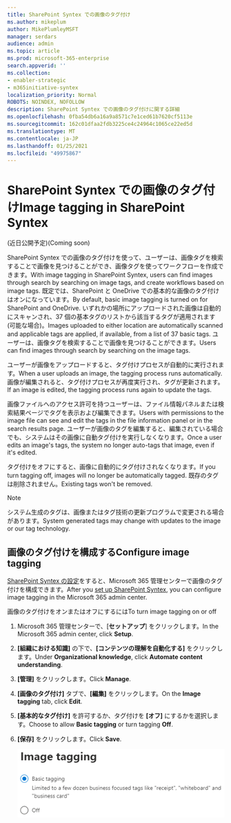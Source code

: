 ```yaml
---
title: SharePoint Syntex での画像のタグ付け
ms.author: mikeplum
author: MikePlumleyMSFT
manager: serdars
audience: admin
ms.topic: article
ms.prod: microsoft-365-enterprise
search.appverid: ''
ms.collection:
- enabler-strategic
- m365initiative-syntex
localization_priority: Normal
ROBOTS: NOINDEX, NOFOLLOW
description: SharePoint Syntex での画像のタグ付けに関する詳細
ms.openlocfilehash: 0fba54db6a16a9a8571c7e1ced61b7620cf5113e
ms.sourcegitcommit: 162c01dfaa2fdb3225ce4c24964c1065ce22ed5d
ms.translationtype: MT
ms.contentlocale: ja-JP
ms.lasthandoff: 01/25/2021
ms.locfileid: "49975867"
---
```

# <a name="image-tagging-in-sharepoint-syntex"></a><span data-ttu-id="afeb2-103">SharePoint Syntex での画像のタグ付け</span><span class="sxs-lookup"><span data-stu-id="afeb2-103">Image tagging in SharePoint Syntex</span></span>

<span data-ttu-id="afeb2-104">(近日公開予定)</span><span class="sxs-lookup"><span data-stu-id="afeb2-104">(Coming soon)</span></span>

<span data-ttu-id="afeb2-105">SharePoint Syntex での画像のタグ付けを使って、ユーザーは、画像タグを検索することで画像を見つけることができ、画像タグを使ってワークフローを作成できます。</span><span class="sxs-lookup"><span data-stu-id="afeb2-105">With image tagging in SharePoint Syntex, users can find images through search by searching on image tags, and create workflows based on image tags.</span></span> <span data-ttu-id="afeb2-106">既定では、SharePoint と OneDrive での基本的な画像のタグ付けはオンになっています。</span><span class="sxs-lookup"><span data-stu-id="afeb2-106">By default, basic image tagging is turned on for SharePoint and OneDrive.</span></span> <span data-ttu-id="afeb2-107">いずれかの場所にアップロードされた画像は自動的にスキャンされ、37 個の基本タグのリストから該当するタグが適用されます (可能な場合)。</span><span class="sxs-lookup"><span data-stu-id="afeb2-107">Images uploaded to either location are automatically scanned and applicable tags are applied, if available, from a list of 37 basic tags.</span></span> <span data-ttu-id="afeb2-108">ユーザーは、画像タグを検索することで画像を見つけることができます。</span><span class="sxs-lookup"><span data-stu-id="afeb2-108">Users can find images through search by searching on the image tags.</span></span>

<span data-ttu-id="afeb2-109">ユーザーが画像をアップロードすると、タグ付けプロセスが自動的に実行されます。</span><span class="sxs-lookup"><span data-stu-id="afeb2-109">When a user uploads an image, the  tagging process runs automatically.</span></span> <span data-ttu-id="afeb2-110">画像が編集されると、タグ付けプロセスが再度実行され、タグが更新されます。</span><span class="sxs-lookup"><span data-stu-id="afeb2-110">If an image is edited, the tagging process runs again to update the tags.</span></span>

<span data-ttu-id="afeb2-111">画像ファイルへのアクセス許可を持つユーザーは、ファイル情報パネルまたは検索結果ページでタグを表示および編集できます。</span><span class="sxs-lookup"><span data-stu-id="afeb2-111">Users with permissions to the image file can see and edit the tags in the file information panel or in the search results page.</span></span> <span data-ttu-id="afeb2-112">ユーザーが画像のタグを編集すると、編集されている場合でも、システムはその画像に自動タグ付けを実行しなくなります。</span><span class="sxs-lookup"><span data-stu-id="afeb2-112">Once a user edits an image's tags, the system no longer auto-tags that image, even if it's edited.</span></span>

<span data-ttu-id="afeb2-113">タグ付けをオフにすると、画像に自動的にタグ付けされなくなります。</span><span class="sxs-lookup"><span data-stu-id="afeb2-113">If you turn tagging off, images will no longer be automatically tagged.</span></span> <span data-ttu-id="afeb2-114">既存のタグは削除されません。</span><span class="sxs-lookup"><span data-stu-id="afeb2-114">Existing tags won't be removed.</span></span>

> [!NOTE]
> <span data-ttu-id="afeb2-115">システム生成のタグは、画像またはタグ技術の更新プログラムで変更される場合があります。</span><span class="sxs-lookup"><span data-stu-id="afeb2-115">System generated tags may change with updates to the image or our tag technology.</span></span>


## <a name="configure-image-tagging"></a><span data-ttu-id="afeb2-116">画像のタグ付けを構成する</span><span class="sxs-lookup"><span data-stu-id="afeb2-116">Configure image tagging</span></span>

<span data-ttu-id="afeb2-117">[SharePoint Syntex の設定](set-up-content-understanding.md)をすると、Microsoft 365 管理センターで画像のタグ付けを構成できます。</span><span class="sxs-lookup"><span data-stu-id="afeb2-117">After you [set up SharePoint Syntex](set-up-content-understanding.md), you can configure image tagging in the Microsoft 365 admin center.</span></span>  

<span data-ttu-id="afeb2-118">画像のタグ付けをオンまたはオフにするには</span><span class="sxs-lookup"><span data-stu-id="afeb2-118">To turn image tagging on or off</span></span>

1. <span data-ttu-id="afeb2-119">Microsoft 365 管理センターで、[**セットアップ**] をクリックします。</span><span class="sxs-lookup"><span data-stu-id="afeb2-119">In the Microsoft 365 admin center, click **Setup**.</span></span>

2. <span data-ttu-id="afeb2-120">**[組織における知識]** の下で、**[コンテンツの理解を自動化する]** をクリックします。</span><span class="sxs-lookup"><span data-stu-id="afeb2-120">Under **Organizational knowledge**, click **Automate content understanding**.</span></span>

3. <span data-ttu-id="afeb2-121">**[管理]** をクリックします。</span><span class="sxs-lookup"><span data-stu-id="afeb2-121">Click **Manage**.</span></span>

4. <span data-ttu-id="afeb2-122">**[画像のタグ付け]** タブで、**[編集]** をクリックします。</span><span class="sxs-lookup"><span data-stu-id="afeb2-122">On the **Image tagging** tab, click **Edit**.</span></span>

5. <span data-ttu-id="afeb2-123">**[基本的なタグ付け]** を許可するか、タグ付けを **[オフ]** にするかを選択します。</span><span class="sxs-lookup"><span data-stu-id="afeb2-123">Choose to allow **Basic tagging** or turn tagging **Off**.</span></span>

6. <span data-ttu-id="afeb2-124">**[保存]** をクリックします。</span><span class="sxs-lookup"><span data-stu-id="afeb2-124">Click **Save**.</span></span>

    ![画像のタグ付けコントロールのスクリーンショット](../media/content-understanding/sharepoint-syntex-image-tagging-control.png)

